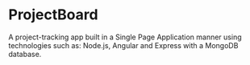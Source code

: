 # ProjectBoard
A project-tracking app built in a Single Page Application manner using technologies such as: Node.js, Angular and Express with a MongoDB database. 
